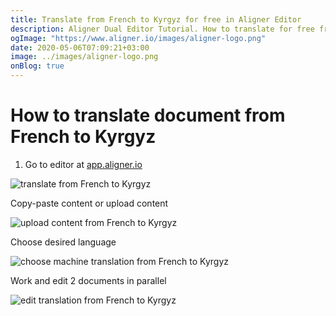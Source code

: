 ```yaml
---
title: Translate from French to Kyrgyz for free in Aligner Editor
description: Aligner Dual Editor Tutorial. How to translate for free from French to Kyrgyz. Aligner is multilingual document management platform. 
ogImage: "https://www.aligner.io/images/aligner-logo.png"
date: 2020-05-06T07:09:21+03:00
image: ../images/aligner-logo.png
onBlog: true
---
```


# How to translate document from French to Kyrgyz

1. Go to editor at [app.aligner.io](https://app.aligner.io "Aligner App web page")

![translate from French to Kyrgyz](../aligner-blank-editor.png "translate from French to Kyrgyz")

Copy-paste content or upload content

![upload content from French to Kyrgyz](../aligner-uploaded-document.png "upload content from French to Kyrgyz")

Choose desired language

![choose machine translation from French to Kyrgyz](../aligner-language-dropdown.png "choose machine translation from French to Kyrgyz")

Work and edit 2 documents in parallel

![edit translation from French to Kyrgyz](../aligner-double-sitded-editor.png "edit translation from French to Kyrgyz")

